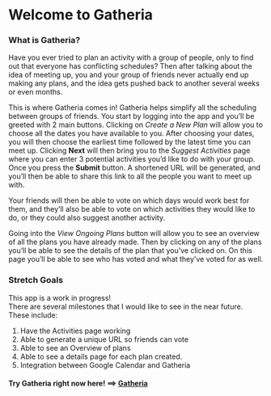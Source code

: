 # Welcome to Gatheria

### What is Gatheria?

Have you ever tried to plan an activity with a group of people, only to find out that everyone has conflicting schedules? Then after talking about the idea of meeting up, you and your group of friends never actually end up making any plans, and the idea gets pushed back to another several weeks or even months.

This is where Gatheria comes in!  Gatheria helps simplify all the scheduling between groups of friends.  You start by logging into the app and you’ll be greeted with 2 main buttons. Clicking on *Create a New Plan* will allow you to choose all the dates you have available to you.  After choosing your dates, you will then choose the earliest time followed by the latest time you can meet up.  Clicking **Next** will then bring you to the *Suggest Activities* page where you can enter 3 potential activities you’d like to do with your group.  Once you press the **Submit** button.  A shortened URL will be generated, and you’ll then be able to share this link to all the people you want to meet up with.  

Your friends will then be able to vote on which days would work best for them, and they’ll also be able to vote on which activities they would like to do, or they could also suggest another activity.

Going into the *View Ongoing Plans* button will allow you to see an overview of all the plans you have already made.  Then by clicking on any of the plans you’ll be able to see the details of the plan that you’ve clicked on.  On this page you’ll be able to see who has voted and what they’ve voted for as well.  

### Stretch Goals   
This app is a work in progress!   
There are several milestones that I would like to see in the near future.   
These include: 
1.  Have the Activities page working
2.  Able to generate a unique URL so friends can vote
3.  Able to see an Overview of plans 
4.  Able to see a details page for each plan created.
5.  Integration between Google Calendar and Gatheria 

#### Try Gatheria right now here! ==> [Gatheria]()
